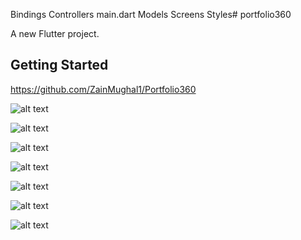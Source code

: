 Bindings
Controllers
main.dart
Models
Screens
Styles# portfolio360

A new Flutter project.

## Getting Started

https://github.com/ZainMughal1/Portfolio360

![alt text](https://github.com/ZainMughal1/Portfolio360/blob/main/1.jpeg)






![alt text](https://github.com/ZainMughal1/Portfolio360/blob/main/2.jpeg)




![alt text](https://github.com/ZainMughal1/Portfolio360/blob/main/3.jpeg)




![alt text](https://github.com/ZainMughal1/Portfolio360/blob/main/4.jpeg)




![alt text](https://github.com/ZainMughal1/Portfolio360/blob/main/5.jpeg)




![alt text](https://github.com/ZainMughal1/Portfolio360/blob/main/6.jpeg)





![alt text](https://github.com/ZainMughal1/Portfolio360/blob/main/7.jpeg)
